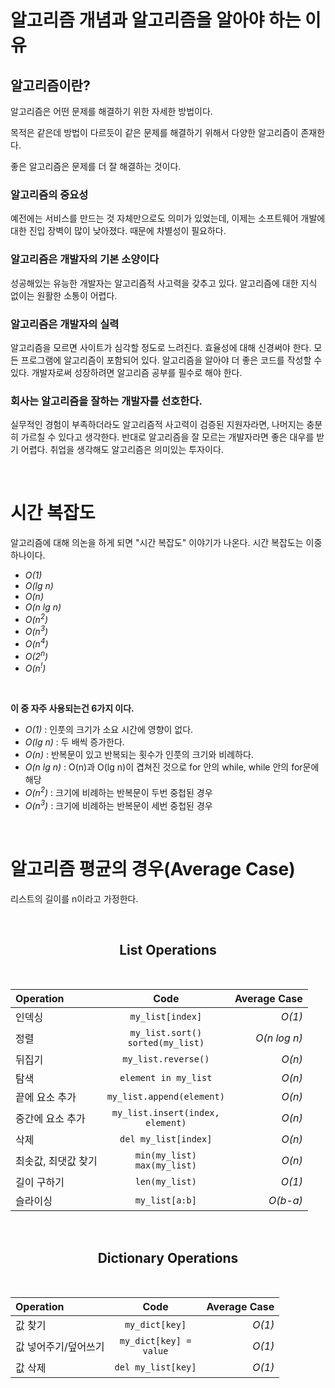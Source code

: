 # **알고리즘 개념과 알고리즘을 알아야 하는 이유**

## 알고리즘이란?

알고리즘은 어떤 문제를 해결하기 위한 자세한 방법이다.

목적은 같은데 방법이 다르듯이 같은 문제를 해결하기 위해서 다양한 알고리즘이 존재한다.

좋은 알고리즘은 문제를 더 잘 해결하는 것이다.

### 알고리즘의 중요성

예전에는 서비스를 만드는 것 자체만으로도 의미가 있었는데, 이제는 소프트웨어 개발에 대한 진입 장벽이 많이 낮아졌다. 때문에 차별성이 필요하다.

### 알고리즘은 개발자의 기본 소양이다

성공해있는 유능한 개발자는 알고리즘적 사고력을 갖추고 있다. 알고리즘에 대한 지식 없이는 원활한 소통이 어렵다.

### 알고리즘은 개발자의 실력

알고리즘을 모르면 사이트가 심각할 정도로 느려진다. 효율성에 대해 신경써야 한다. 모든 프로그램에 알고리즘이 포함되어 있다. 알고리즘을 알아야 더 좋은 코드를 작성할 수 있다. 개발자로써 성장하려면 알고리즘 공부를 필수로 해야 한다.

### 회사는 알고리즘을 잘하는 개발자를 선호한다.

실무적인 경험이 부족하더라도 알고리즘적 사고력이 검증된 지원자라면, 나머지는 충분히 가르칠 수 있다고 생각한다. 반대로 알고리즘을 잘 모르는 개발자라면 좋은 대우를 받기 어렵다. 취업을 생각해도 알고리즘은 의미있는 투자이다.

<br>

# **시간 복잡도**
알고리즘에 대해 의논을 하게 되면 "시간 복잡도" 이야기가 나온다. 시간 복잡도는 이중 하나이다.
- *O(1)*
- *O(lg n)*
- *O(n)*
- *O(n lg n)*
- *O(n<sup>2</sup>)*
- *O(n<sup>3</sup>)*
- *O(n<sup>4</sup>)*
- *O(2<sup>n</sup>)*
- *O(n<sup>!</sup>)*
  
<br>

**이 중 자주 사용되는건 6가지 이다.**

- *O(1)* : 인풋의 크기가 소요 시간에 영향이 없다.
- *O(lg n)* : 두 배씩 증가한다.
- *O(n)* : 반복문이 있고 반복되는 횟수가 인풋의 크기와 비례하다.
- *O(n lg n)* : O(n)과 O(lg n)이 겹쳐진 것으로 for 안의 while, while 안의 for문에 해당
- *O(n<sup>2</sup>)* : 크기에 비례하는 반복문이 두번 중첩된 경우
- *O(n<sup>3</sup>)* : 크기에 비례하는 반복문이 세번 중첩된 경우

<br>


# **알고리즘 평균의 경우(Average Case)**
리스트의 길이를 n이라고 가정한다.

<br>

<center>

## **List Operations**

</center>

<br>

<center>

|  Operation |  Code |  Average Case |
|:--------|:--------:|--------:|
|인덱싱 | <code>my_list[index]</code> |*O(1)* |
|정렬 | <code>my_list.sort()<br>sorted(my_list)</code> |*O(n log n)* |
|뒤집기 | <code>my_list.reverse()</code> |*O(n)* |
|탐색 | <code>element in my_list</code> |*O(n)* |
|끝에 요소 추가 | <code>my_list.append(element)</code> |*O(n)* |
|중간에 요소 추가 | <code>my_list.insert(index, element)</code> |*O(n)* |
|삭제 | <code>del my_list[index]</code> |*O(n)* |
|최솟값, 최댓값 찾기 | <code>min(my_list)<br>max(my_list)</code> |*O(n)* |
|길이 구하기 | <code>len(my_list)</code> |*O(1)* |
|슬라이싱 | <code>my_list[a:b]</code> |*O(b-a)* |

</center>

<br>


<center>

## **Dictionary Operations**

</center>

<br>

<center>

|  Operation |  Code |  Average Case |
|:--------|:--------:|--------:|
|값 찾기 | <code>my_dict[key]</code> |*O(1)* |
|값 넣어주기/덮어쓰기 | <code>my_dict[key] = value<br></code> |*O(1)* |
|값 삭제 | <code>del my_list[key]</code> |*O(1)* |

</center>
